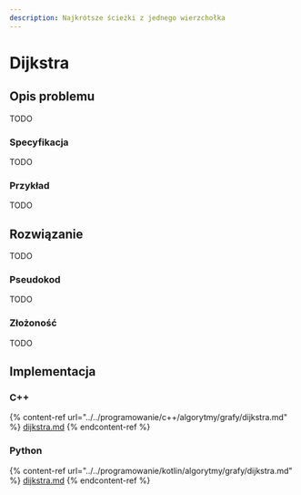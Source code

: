 ```yaml
---
description: Najkrótsze ścieżki z jednego wierzchołka
---
```


# Dijkstra

## Opis problemu

TODO

### Specyfikacja

TODO

### Przykład

TODO

## Rozwiązanie

TODO

### Pseudokod

TODO

### Złożoność

TODO

## Implementacja

### C++

{% content-ref url="../../programowanie/c++/algorytmy/grafy/dijkstra.md" %}
[dijkstra.md](../../programowanie/c++/algorytmy/grafy/dijkstra.md)
{% endcontent-ref %}

### Python

{% content-ref url="../../programowanie/kotlin/algorytmy/grafy/dijkstra.md" %}
[dijkstra.md](../../programowanie/kotlin/algorytmy/grafy/dijkstra.md)
{% endcontent-ref %}
